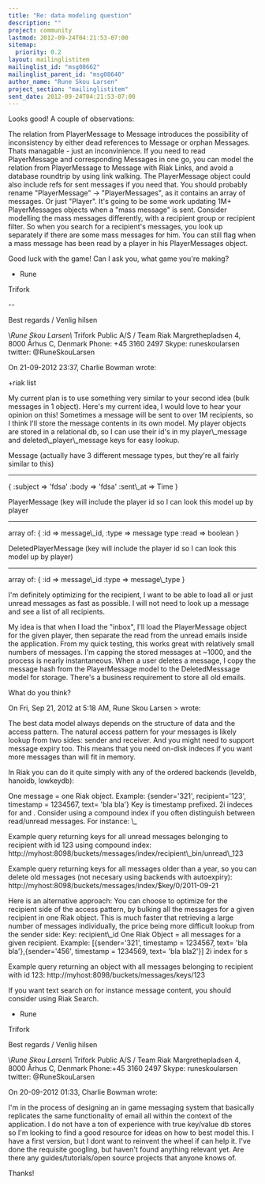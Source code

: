 ```yaml
---
title: "Re: data modeling question"
description: ""
project: community
lastmod: 2012-09-24T04:21:53-07:00
sitemap:
  priority: 0.2
layout: mailinglistitem
mailinglist_id: "msg08662"
mailinglist_parent_id: "msg08640"
author_name: "Rune Skou Larsen"
project_section: "mailinglistitem"
sent_date: 2012-09-24T04:21:53-07:00
---
```


Looks good! A couple of observations:

The relation from PlayerMessage to Message introduces the possibility of 
inconsistency by either dead references to Message or orphan Messages. 
Thats managable - just an inconvinience.
If you need to read PlayerMessage and corresponding Messages in one go, 
you can model the relation from PlayerMessage to Message with Riak 
Links, and avoid a database roundtrip by using link walking.
The PlayerMessage object could also include refs for sent messages if 
you need that.
You should probably rename "PlayerMessage" -&gt; "PlayerMessages", as it 
contains an array of messages. Or just "Player".
It's going to be some work updating 1M+ PlayerMessages objects when a 
"mass message" is sent. Consider modelling the mass messages 
differently, with a recipient group or recipient filter. So when you 
search for a recipient's messages, you look up separately if there are 
some mass messages for him. You can still flag when a mass message has 
been read by a player in his PlayerMessages object.


Good luck with the game! Can I ask you, what game you're making?

- Rune

Trifork

--

Best regards / Venlig hilsen

\\*Rune Skou Larsen\\*
Trifork Public A/S / Team Riak
Margrethepladsen 4, 8000 Århus C, Denmark
Phone: +45 3160 2497 Skype: runeskoularsen twitter: @RuneSkouLarsen

On 21-09-2012 23:37, Charlie Bowman wrote:

+riak list

My current plan is to use something very similar to your second idea 
(bulk messages in 1 object). Here's my current idea, I would love to 
hear your opinion on this! Sometimes a message will be sent to over 1M 
recipients, so I think I'll store the message contents in its own 
model. My player objects are stored in a relational db, so I can use 
their id's in my player\\_message and deleted\\_player\\_message keys for 
easy lookup.


Message (actually have 3 different message types, but they're all 
fairly similar to this)

---------
{
:subject =&gt; 'fdsa'
:body =&gt; 'fdsa'
:sent\\_at =&gt; Time
}

PlayerMessage (key will include the player id so I can look this model 
up by player

--------------
array of:
{
 :id =&gt; message\\_id,
 :type =&gt; message type
 :read =&gt; boolean
}


DeletedPlayerMessage (key will include the player id so I can look 
this model up by player)

--------------
array of:
{
 :id =&gt; message\\_id
 :type =&gt; message\\_type
}

I'm definitely optimizing for the recipient, I want to be able to load 
all or just unread messages as fast as possible. I will not need to 
look up a message and see a list of all recipients.

My idea is that when I load the "inbox", I'll load the PlayerMessage 
object for the given player, then separate the read from the unread 
emails inside the application. From my quick testing, this works 
great with relatively small numbers of messages. I'm capping the 
stored messages at ~1000, and the process is nearly instantaneous. 
 When a user deletes a message, I copy the message hash from the 
PlayerMessage model to the DeletedMesssage model for storage. There's 
a business requirement to store all old emails.


What do you think?

On Fri, Sep 21, 2012 at 5:18 AM, Rune Skou Larsen &gt; wrote:


 The best data model always depends on the structure of data and
 the access pattern. The natural access pattern for your messages
 is likely lookup from two sides: sender and receiver. And you
 might need to support message expiry too. This means that you need
 on-disk indeces if you want more messages than will fit in memory.

 In Riak you can do it quite simply with any of the ordered
 backends (leveldb, hanoidb, lowkeydb):

 One message = one Riak object. Example: {sender='321',
 recipient='123', timestamp = 1234567, text= 'bla bla'}
 Key is timestamp prefixed.
 2i indeces for  and .
 Consider using a compound index if you often distinguish between
 read/unread messages. For instance: \\_

 Example query returning keys for all unread messages belonging to
 recipient with id 123 using compound index:
 http://myhost:8098/buckets/messages/index/recipient\\_bin/unread\\_123

 Example query returning keys for all messages older than a year,
 so you can delete old messages (not necesary using backends with
 autoexpiry):
 http://myhost:8098/buckets/messages/index/$key/0/2011-09-21


 Here is an alternative approach: You can choose to optimize for
 the recipient side of the access pattern, by bulking all the
 messages for a given recipient in one Riak object. This is much
 faster that retrieving a large number of messages individually,
 the price being more difficult lookup from the sender side:
 Key: recipient\\_id
 One Riak Object = all messages for a given recipient. Example:
 [{sender='321', timestamp = 1234567, text= 'bla
 bla'},{sender='456', timestamp = 1234569, text= 'bla bla2'}]
 2i index for s

 Example query returning an object with all messages belonging to
 recipient with id 123:
 http://myhost:8098/buckets/messages/keys/123

 If you want text search on for instance message content, you
 should consider using Riak Search.

 - Rune

 Trifork


 Best regards / Venlig hilsen

 \\*Rune Skou Larsen\\*
 Trifork Public A/S / Team Riak
 Margrethepladsen 4, 8000 Århus C, Denmark
 Phone:+45 3160 2497  Skype: runeskoularsen 
 twitter: @RuneSkouLarsen

 On 20-09-2012 01:33, Charlie Bowman wrote:

 I'm in the process of designing an in game messaging system that
 basically replicates the same functionality of email all within
 the context of the application. I do not have a ton of
 experience with true key/value db stores so I'm looking to find a
 good resource for ideas on how to best model this. I have a
 first version, but I dont want to reinvent the wheel if can help
 it. I've done the requisite googling, but haven't found anything
 relevant yet. Are there any guides/tutorials/open source
 projects that anyone knows of.

 Thanks!
